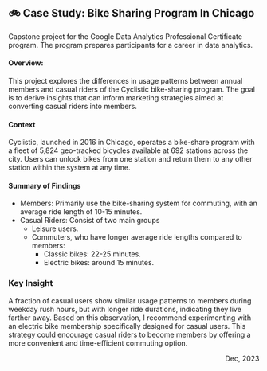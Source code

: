 ## 🚲 Case Study: Bike Sharing Program In Chicago 
Capstone project for the Google Data Analytics Professional Certificate program. The program prepares participants for a career in data analytics.


#### Overview:
This project explores the differences in usage patterns between annual members and casual riders of the Cyclistic bike-sharing program. The goal is to derive insights that can inform marketing strategies aimed at converting casual riders into members.


#### Context 
Cyclistic, launched in 2016 in Chicago, operates a bike-share program with a fleet of 5,824 geo-tracked bicycles available at 692 stations across the city. Users can unlock bikes from one station and return them to any other station within the system at any time.

#### Summary of Findings
- Members: Primarily use the bike-sharing system for commuting, with an average ride length of 10-15 minutes.
- Casual Riders: Consist of two main groups
  - Leisure users.
  - Commuters, who have longer average ride lengths compared to members:
     - Classic bikes: 22-25 minutes.
     - Electric bikes: around 15 minutes.



### Key Insight
A fraction of casual users show similar usage patterns to members during weekday rush hours, but with longer ride durations, indicating they live farther away. Based on this observation, I recommend experimenting with an electric bike membership specifically designed for casual users. This strategy could encourage casual riders to become members by offering a more convenient and time-efficient commuting option.




<div align="right">Dec, 2023</div>
